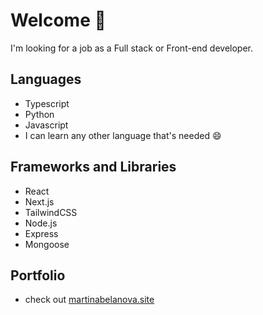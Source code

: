 # Welcome 👋

I'm looking for a job as a Full stack or Front-end developer.

## Languages

- Typescript
- Python
- Javascript
- I can learn any other language that's needed 😄

## Frameworks and Libraries

- React
- Next.js
- TailwindCSS
- Node.js
- Express
- Mongoose

## Portfolio
- check out [martinabelanova.site](https://martinabelanova.site)
